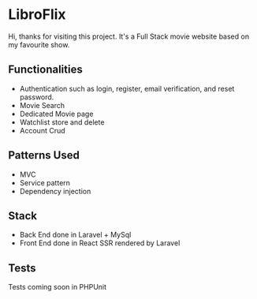 # LibroFlix

Hi, thanks for visiting this project. It's a Full Stack movie website based on my favourite show.

## Functionalities

- Authentication such as login, register, email verification, and reset password.
- Movie Search
- Dedicated Movie page
- Watchlist store and delete
- Account Crud



## Patterns Used

- MVC
- Service pattern
- Dependency injection

## Stack

- Back End done in Laravel + MySql
- Front End done in React SSR rendered by Laravel

## Tests

Tests coming soon in PHPUnit
